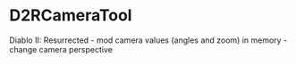 # D2RCameraTool
Diablo II: Resurrected - mod camera values (angles and zoom) in memory - change camera perspective
